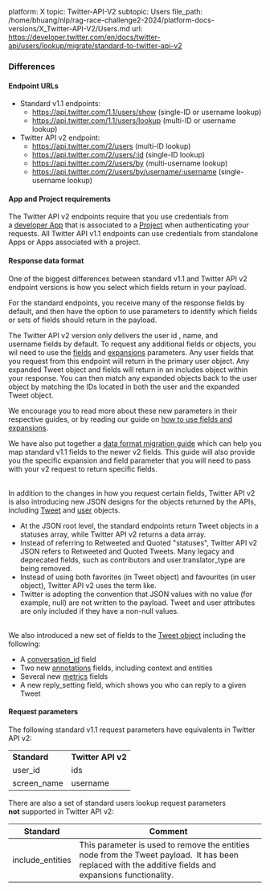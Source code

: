platform: X
topic: Twitter-API-V2
subtopic: Users
file_path: /home/bhuang/nlp/rag-race-challenge2-2024/platform-docs-versions/X_Twitter-API-V2/Users.md
url: https://developer.twitter.com/en/docs/twitter-api/users/lookup/migrate/standard-to-twitter-api-v2


### Differences

#### Endpoint URLs

* Standard v1.1 endpoints:
    * https://api.twitter.com/1.1/users/show (single-ID or username lookup)
    * https://api.twitter.com/1.1/users/lookup (multi-ID or username lookup)
* Twitter API v2 endpoint:
    * https://api.twitter.com/2/users (multi-ID lookup)
    * https://api.twitter.com/2/users/:id (single-ID lookup)
    * https://api.twitter.com/2/users/by (multi-username lookup)
    * https://api.twitter.com/2/users/by/username/:username (single-username lookup)

#### App and Project requirements

The Twitter API v2 endpoints require that you use credentials from a [developer App](https://aem-staging.twitter.biz/content/developer-twitter/en/docs/apps.html) that is associated to a [Project](https://aem-staging.twitter.biz/content/developer-twitter/en/docs/projects.html) when authenticating your requests. All Twitter API v1.1 endpoints can use credentials from standalone Apps or Apps associated with a project.   
  

#### Response data format

One of the biggest differences between standard v1.1 and Twitter API v2 endpoint versions is how you select which fields return in your payload.

For the standard endpoints, you receive many of the response fields by default, and then have the option to use parameters to identify which fields or sets of fields should return in the payload.

The Twitter API v2 version only delivers the user id , name, and username fields by default. To request any additional fields or objects, you wil need to use the [fields](https://developer.twitter.com/en/docs/twitter-api/fields/content/developer-twitter/en/docs/twitter-api/fields) and [expansions](https://developer.twitter.com/en/docs/twitter-api/fields/content/developer-twitter/en/docs/twitter-api/expansions) parameters. Any user fields that you request from this endpoint will return in the primary user object. Any expanded Tweet object and fields will return in an includes object within your response. You can then match any expanded objects back to the user object by matching the IDs located in both the user and the expanded Tweet object. 

We encourage you to read more about these new parameters in their respective guides, or by reading our guide on [how to use fields and expansions](https://developer.twitter.com/en/docs/twitter-api/data-dictionary/using-fields-and-expansions). 

We have also put together a [data format migration guide](https://developer.twitter.com/en/docs/twitter-api/migrate/data-formats/standard-v1-1-to-v2) which can help you map standard v1.1 fields to the newer v2 fields. This guide will also provide you the specific expansion and field parameter that you will need to pass with your v2 request to return specific fields.   
 

In addition to the changes in how you request certain fields, Twitter API v2 is also introducing new JSON designs for the objects returned by the APIs, including [Tweet](https://developer.twitter.com/en/docs/twitter-api/data-dictionary/object-model/tweet) and [user](https://developer.twitter.com/en/docs/twitter-api/data-dictionary/object-model/user) objects.

* At the JSON root level, the standard endpoints return Tweet objects in a statuses array, while Twitter API v2 returns a data array. 
* Instead of referring to Retweeted and Quoted "statuses", Twitter API v2 JSON refers to Retweeted and Quoted Tweets. Many legacy and deprecated fields, such as contributors and user.translator\_type are being removed. 
* Instead of using both favorites (in Tweet object) and favourites (in user object), Twitter API v2 uses the term like. 
* Twitter is adopting the convention that JSON values with no value (for example, null) are not written to the payload. Tweet and user attributes are only included if they have a non-null values.   
     

We also introduced a new set of fields to the [Tweet object](https://developer.twitter.com/en/docs/twitter-api/data-dictionary/object-model/tweet) including the following:

* A [conversation\_id](https://developer.twitter.com/en/docs/twitter-api/conversation-id) field
* Two new [annotations](https://developer.twitter.com/en/docs/twitter-api/annotations) fields, including context and entities
* Several new [metrics](https://developer.twitter.com/en/docs/twitter-api/metrics) fields 
* A new reply\_setting field, which shows you who can reply to a given Tweet

#### Request parameters

The following standard v1.1 request parameters have equivalents in Twitter API v2:

|     |     |
| --- | --- |
| **Standard** | **Twitter API v2** |
| user\_id | ids |
| screen\_name | username |

There are also a set of standard users lookup request parameters **not** supported in Twitter API v2:  

| Standard | Comment |
| --- | --- |
| include\_entities | This parameter is used to remove the entities node from the Tweet payload.  It has been replaced with the additive fields and expansions functionality. |
